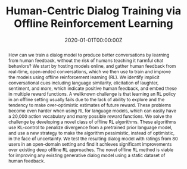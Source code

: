 ---
title: "Human-Centric Dialog Training via Offline Reinforcement Learning"
authors:
- admin
- J. H. Shen
- A. Ghandeharioun
- C. Ferguson
- A. Lapedriza
- N. Jones
- S. Gu
- R. Picard
date: "2020-01-01T00:00:00Z"
doi: ""

author_notes:
- "Equal contribution"
- "Equal contribution"
- ""
- ""
- ""
- ""
- ""
- ""

# Schedule page publish date (NOT publication's date).
publishDate: "2020-01-01T00:00:00Z"

# Publication type.
# Legend: 0 = Uncategorized; 1 = Conference paper; 2 = Journal article;
# 3 = Preprint / Working Paper; 4 = Report; 5 = Book; 6 = Book section;
# 7 = Thesis; 8 = Patent
publication_types: ["1"]

# Publication name and optional abbreviated publication name.
publication: In *Empirical Methods in Natural Language Processing (EMNLP)* 
publication_short: In *Empirical Methods in Natural Language Processing (EMNLP)* 

abstract: How can we train a dialog model to produce better conversations by learning from human feedback, without the risk of humans teaching it harmful chat behaviors? We start by hosting models online, and gather human feedback from real-time, open-ended conversations, which we then use to train and improve the models using offline reinforcement learning (RL). We identify implicit conversational cues including language similarity, elicitation of laughter, sentiment, and more, which indicate positive human feedback, and embed these in multiple reward functions. A wellknown challenge is that learning an RL policy in an offline setting usually fails due to the lack of ability to explore and the tendency to make over-optimistic estimates of future reward. These problems become even harder when using RL for language models, which can easily have a 20,000 action vocabulary and many possible reward functions. We solve the challenge by developing a novel class of offline RL algorithms. These algorithms use KL-control to penalize divergence from a pretrained prior language model, and use a new strategy to make the algorithm pessimistic, instead of optimistic, in the face of uncertainty. We test the resulting dialog model with ratings from 80 users in an open-domain setting and find it achieves significant improvements over existing deep offline RL approaches. The novel offline RL method is viable for improving any existing generative dialog model using a static dataset of human feedback.

# Summary. An optional shortened abstract.
summary: We train dialog models with interactive data from conversations with real humans, using a novel Offline RL technique based on KL-control. Rather than rely on manual ratings, we learn from implicit signals like sentiment, and show that this results in better performance.

tags:
- Human-AI Interaction
- Social Learning
- Affective Computing
- Offline RL
- Reinforcement Learning
- Communication and Language
- Deep Learning
featured: true

links:
- name: EMNLP Talk
  url: https://virtual.2020.emnlp.org/paper_main.2410.html
url_pdf: https://arxiv.org/pdf/2010.05848.pdf
url_code: https://github.com/natashamjaques/neural_chat
url_dataset: https://affect.media.mit.edu/neural_chat/datasets/reddit_casual_preprocessed.tar.gz
url_poster: ''
url_project: ''
url_slides: ''
url_source: ''
url_video: ''

# Featured image
# To use, add an image named `featured.jpg/png` to your page's folder. 
image:
  caption: ''
  focal_point: Center
  preview_only: false

# Associated Projects (optional).
#   Associate this publication with one or more of your projects.
#   Simply enter your project's folder or file name without extension.
#   E.g. `internal-project` references `content/project/internal-project/index.md`.
#   Otherwise, set `projects: []`.
projects: []

# Slides (optional).
#   Associate this publication with Markdown slides.
#   Simply enter your slide deck's filename without extension.
#   E.g. `slides: "example"` references `content/slides/example/index.md`.
#   Otherwise, set `slides: ""`.
slides: ""
---